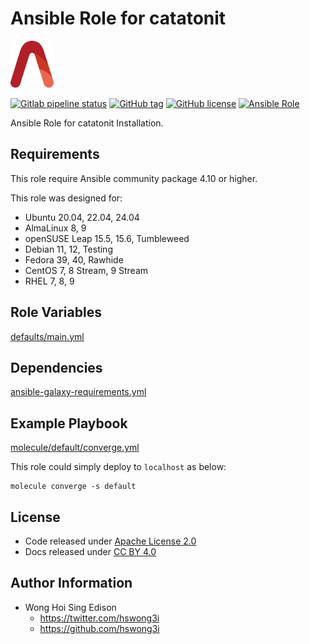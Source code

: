 # Ansible Role for catatonit

<a href="https://alvistack.com" title="AlviStack" target="_blank"><img src="/alvistack.svg" height="75" alt="AlviStack"></a>

[![Gitlab pipeline status](https://img.shields.io/gitlab/pipeline/alvistack/ansible-role-catatonit/master)](https://gitlab.com/alvistack/ansible-role-catatonit/-/pipelines)
[![GitHub tag](https://img.shields.io/github/tag/alvistack/ansible-role-catatonit.svg)](https://github.com/alvistack/ansible-role-catatonit/tags)
[![GitHub license](https://img.shields.io/github/license/alvistack/ansible-role-catatonit.svg)](https://github.com/alvistack/ansible-role-catatonit/blob/master/LICENSE)
[![Ansible Role](https://img.shields.io/badge/galaxy-alvistack.catatonit-blue.svg)](https://galaxy.ansible.com/alvistack/catatonit)

Ansible Role for catatonit Installation.

## Requirements

This role require Ansible community package 4.10 or higher.

This role was designed for:

- Ubuntu 20.04, 22.04, 24.04
- AlmaLinux 8, 9
- openSUSE Leap 15.5, 15.6, Tumbleweed
- Debian 11, 12, Testing
- Fedora 39, 40, Rawhide
- CentOS 7, 8 Stream, 9 Stream
- RHEL 7, 8, 9

## Role Variables

[defaults/main.yml](defaults/main.yml)

## Dependencies

[ansible-galaxy-requirements.yml](ansible-galaxy-requirements.yml)

## Example Playbook

[molecule/default/converge.yml](molecule/default/converge.yml)

This role could simply deploy to `localhost` as below:

    molecule converge -s default

## License

- Code released under [Apache License 2.0](LICENSE)
- Docs released under [CC BY 4.0](http://creativecommons.org/licenses/by/4.0/)

## Author Information

- Wong Hoi Sing Edison
  - <https://twitter.com/hswong3i>
  - <https://github.com/hswong3i>
